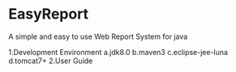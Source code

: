 EasyReport
==========

A simple and easy to use Web Report System for java


1.Development Environment
	a.jdk8.0
	b.maven3
	c.eclipse-jee-luna
	d.tomcat7+
2.User Guide
